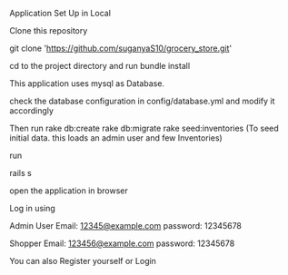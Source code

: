 Application Set Up in Local

Clone this repository

git clone 'https://github.com/suganyaS10/grocery_store.git'

cd to the project directory and run bundle install

This application uses mysql as Database.

check the database configuration in config/database.yml and modify it accordingly

Then run rake db:create rake db:migrate rake seed:inventories (To seed initial data. this loads an admin user and few Inventories)

run

rails s

open the application in browser

Log in using

Admin User
Email: 12345@example.com password: 12345678

Shopper
Email: 123456@example.com password: 12345678


You can also Register yourself or Login